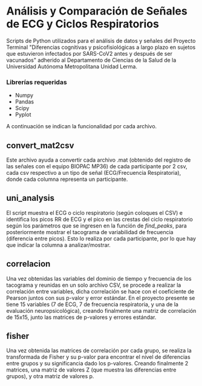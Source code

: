 # Análisis y Comparación de Señales de ECG y Ciclos Respiratorios

Scripts de Python utilizados para el análisis de datos y señales del Proyecto Terminal "Diferencias cognitivas y psicofisiológicas a largo plazo en sujetos que estuvieron infectados por SARS-CoV2 antes y después de ser vacunados" adherido al Departamento de Ciencias de la Salud de la Universidad Autónoma Metropolitana Unidad Lerma.

### Librerías requeridas

 - Numpy
 - Pandas
 - Scipy
 - Pyplot

A continuación se indican la funcionalidad por cada archivo.


## convert_mat2csv

Este archivo ayuda a convertir cada archivo .mat (obtenido del registro de las señales con el equipo BIOPAC MP36) de cada participante por 2 csv, cada csv respectivo a un tipo de señal (ECG/Frecuencia Respiratoria), donde cada columna representa un participante. 

## uni_analysis

El script muestra el ECG o ciclo respiratorio (según coloques el CSV) e identifica los picos RR de ECG y el pico en las crestas del ciclo respiratorio según los parámetros que se ingresen en la función de *find_peaks*, para posteriormente mostrar el tacograma de variabilidad de frecuencia (diferencia entre picos). Esto lo realiza por cada participante, por lo que hay que indicar la columna a analizar/mostrar.

## correlacion

Una vez obtenidas las variables del dominio de tiempo y frecuencia de los tacograma y reunidas en un solo archivo CSV, se procede a realizar la correlación entre variables, dicha correlación se hace con el coeficiente de Pearson juntos con sus p-valor y error estándar. En el proyecto presente se tiene 15 variables (7 de ECG, 7 de frecuencia respiratoria, y una de la evaluación neuropsicológica), creando finalmente una matriz de correlación de 15x15, junto las matrices de p-valores y errores estándar.

## fisher

Una vez obtenida las matrices de correlación por cada grupo, se realiza la transformada de Fisher y su p-valor para encontrar el nivel de diferencias entre grupos y su significancia dado los p-valores. Creando finalmente 2 matrices, una matriz de valores Z (que muestra las diferencias entre grupos), y otra matriz de valores p.

